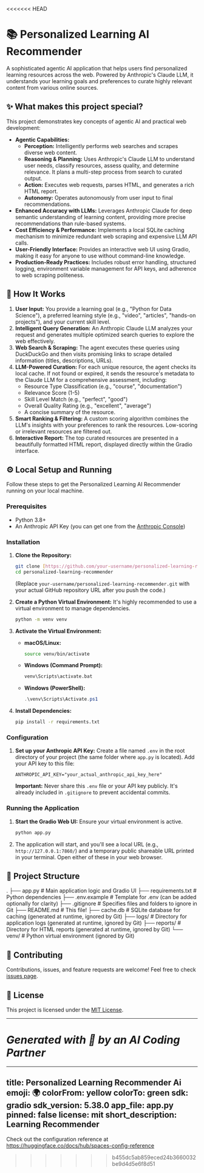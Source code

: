<<<<<<< HEAD
# 📚 Personalized Learning AI Recommender

A sophisticated agentic AI application that helps users find personalized learning resources across the web. Powered by Anthropic's Claude LLM, it understands your learning goals and preferences to curate highly relevant content from various online sources.

## ✨ What makes this project special?

This project demonstrates key concepts of agentic AI and practical web development:

* **Agentic Capabilities:**
    * **Perception:** Intelligently performs web searches and scrapes diverse web content.
    * **Reasoning & Planning:** Uses Anthropic's Claude LLM to understand user needs, classify resources, assess quality, and determine relevance. It plans a multi-step process from search to curated output.
    * **Action:** Executes web requests, parses HTML, and generates a rich HTML report.
    * **Autonomy:** Operates autonomously from user input to final recommendations.
* **Enhanced Accuracy with LLMs:** Leverages Anthropic Claude for deep semantic understanding of learning content, providing more precise recommendations than rule-based systems.
* **Cost Efficiency & Performance:** Implements a local SQLite caching mechanism to minimize redundant web scraping and expensive LLM API calls.
* **User-Friendly Interface:** Provides an interactive web UI using Gradio, making it easy for anyone to use without command-line knowledge.
* **Production-Ready Practices:** Includes robust error handling, structured logging, environment variable management for API keys, and adherence to web scraping politeness.

## 🚀 How It Works

1.  **User Input:** You provide a learning goal (e.g., "Python for Data Science"), a preferred learning style (e.g., "video", "articles", "hands-on projects"), and your current skill level.
2.  **Intelligent Query Generation:** An Anthropic Claude LLM analyzes your request and generates multiple optimized search queries to explore the web effectively.
3.  **Web Search & Scraping:** The agent executes these queries using DuckDuckGo and then visits promising links to scrape detailed information (titles, descriptions, URLs).
4.  **LLM-Powered Curation:** For each unique resource, the agent checks its local cache. If not found or expired, it sends the resource's metadata to the Claude LLM for a comprehensive assessment, including:
    * Resource Type Classification (e.g., "course", "documentation")
    * Relevance Score (1-5)
    * Skill Level Match (e.g., "perfect", "good")
    * Overall Quality Rating (e.g., "excellent", "average")
    * A concise summary of the resource.
5.  **Smart Ranking & Filtering:** A custom scoring algorithm combines the LLM's insights with your preferences to rank the resources. Low-scoring or irrelevant resources are filtered out.
6.  **Interactive Report:** The top curated resources are presented in a beautifully formatted HTML report, displayed directly within the Gradio interface.

## ⚙️ Local Setup and Running

Follow these steps to get the Personalized Learning AI Recommender running on your local machine.

### Prerequisites

* Python 3.8+
* An Anthropic API Key (you can get one from the [Anthropic Console](https://console.anthropic.com/))

### Installation

1.  **Clone the Repository:**
    ```bash
    git clone [https://github.com/your-username/personalized-learning-recommender.git](https://github.com/your-username/personalized-learning-recommender.git)
    cd personalized-learning-recommender
    ```
    (Replace `your-username/personalized-learning-recommender.git` with your actual GitHub repository URL after you push the code.)

2.  **Create a Python Virtual Environment:**
    It's highly recommended to use a virtual environment to manage dependencies.
    ```bash
    python -m venv venv
    ```

3.  **Activate the Virtual Environment:**
    * **macOS/Linux:**
        ```bash
        source venv/bin/activate
        ```
    * **Windows (Command Prompt):**
        ```bash
        venv\Scripts\activate.bat
        ```
    * **Windows (PowerShell):**
        ```powershell
        .\venv\Scripts\Activate.ps1
        ```

4.  **Install Dependencies:**
    ```bash
    pip install -r requirements.txt
    ```

### Configuration

1.  **Set up your Anthropic API Key:**
    Create a file named `.env` in the root directory of your project (the same folder where `app.py` is located).
    Add your API key to this file:
    ```
    ANTHROPIC_API_KEY="your_actual_anthropic_api_key_here"
    ```
    **Important:** Never share this `.env` file or your API key publicly. It's already included in `.gitignore` to prevent accidental commits.

### Running the Application

1.  **Start the Gradio Web UI:**
    Ensure your virtual environment is active.
    ```bash
    python app.py
    ```
2.  The application will start, and you'll see a local URL (e.g., `http://127.0.0.1:7860/`) and a temporary public shareable URL printed in your terminal. Open either of these in your web browser.

## 📂 Project Structure
.
├── app.py                  # Main application logic and Gradio UI
├── requirements.txt        # Python dependencies
├── .env.example            # Template for .env (can be added optionally for clarity)
├── .gitignore              # Specifies files and folders to ignore in Git
├── README.md               # This file!
├── cache.db                # SQLite database for caching (generated at runtime, ignored by Git)
├── logs/                   # Directory for application logs (generated at runtime, ignored by Git)
├── reports/                # Directory for HTML reports (generated at runtime, ignored by Git)
└── venv/                   # Python virtual environment (ignored by Git)

## 🤝 Contributing

Contributions, issues, and feature requests are welcome! Feel free to check [issues page](https://github.com/your-username/personalized-learning-recommender/issues).

## 📄 License

This project is licensed under the [MIT License](LICENSE).

---
*Generated with 🧡 by an AI Coding Partner*
=======
---
title: Personalized Learning Recommender Ai
emoji: 🌍
colorFrom: yellow
colorTo: green
sdk: gradio
sdk_version: 5.38.0
app_file: app.py
pinned: false
license: mit
short_description: Learning Recommender
---

Check out the configuration reference at https://huggingface.co/docs/hub/spaces-config-reference
>>>>>>> b455dc5ab859eced24b3660032be9d4d5e6f8d51
